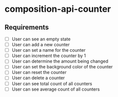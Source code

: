 # composition-api-counter

## Requirements

- [ ] User can see an empty state
- [ ] User can add a new counter
- [ ] User can set a name for the counter
- [ ] User can increment the counter by 1
- [ ] User can determine the amount being changed
- [ ] User can set the background color of the counter
- [ ] User can reset the counter
- [ ] User can delete a counter
- [ ] User can see total count of all counters
- [ ] User can see average count of all counters
